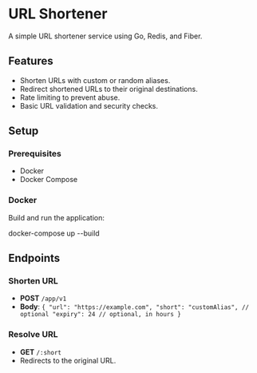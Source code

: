 # URL Shortener

A simple URL shortener service using Go, Redis, and Fiber.

## Features

- Shorten URLs with custom or random aliases.
- Redirect shortened URLs to their original destinations.
- Rate limiting to prevent abuse.
- Basic URL validation and security checks.

## Setup

### Prerequisites

- Docker
- Docker Compose

### Docker

Build and run the application:

docker-compose up --build

## Endpoints

### Shorten URL

- **POST** `/app/v1`
- **Body**: ```{
    "url": "https://example.com",
    "short": "customAlias", // optional
    "expiry": 24 // optional, in hours
  }```

 
### Resolve URL

- **GET** `/:short`
- Redirects to the original URL.
